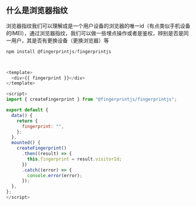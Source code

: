 
## 什么是浏览器指纹
浏览器指纹我们可以理解成是一个用户设备的浏览器的唯一id（有点类似手机设备的IMEI），通过浏览器指纹，我们可以做一些埋点操作或者是鉴权，辨别是否是同一用户，其是否有更换设备（更换浏览器）等


```js
npm install @fingerprintjs/fingerprintjs
```



```js


<template>
  <div>{{ fingerprint }}</div>
</template>

<script>
import { createFingerprint } from "@fingerprintjs/fingerprintjs";

export default {
  data() {
    return {
      fingerprint: "",
    };
  },
  mounted() {
    createFingerprint()
      .then((result) => {
        this.fingerprint = result.visitorId;
      })
      .catch((error) => {
        console.error(error);
      });
  },
};
</script>
```
